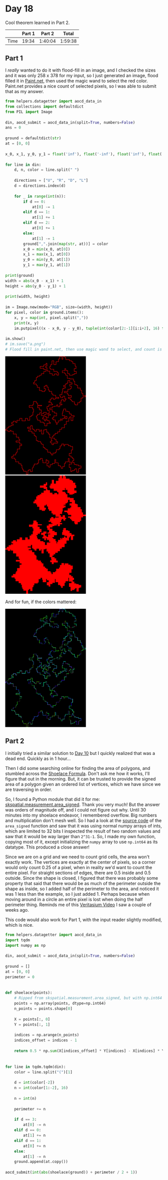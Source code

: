 # Day 18
Cool theorem learned in Part 2.

|      | Part 1 | Part 2  | Total   |
|------|--------|---------|---------|
| Time | 19:34  | 1:40:04 | 1:59:38 |

## Part 1
I *really* wanted to do it with flood-fill in an image, and I checked the sizes and it was only 258 x 378 for my input, so I just generated an image, flood filled it in [Paint.net](https://www.getpaint.net/), then used the magic wand to select the red color. Paint.net provides a nice count of selected pixels, so I was able to submit that as my answer.
```python
from helpers.datagetter import aocd_data_in
from collections import defaultdict
from PIL import Image

din, aocd_submit = aocd_data_in(split=True, numbers=False)
ans = 0

ground = defaultdict(str)
at = [0, 0]

x_0, x_1, y_0, y_1 = float('inf'), float('-inf'), float('inf'), float('-inf')

for line in din:
    d, n, color = line.split(" ")

    directions = ["U", "R", "D", "L"]
    d = directions.index(d)

    for _ in range(int(n)):
        if d == 0:
            at[0] -= 1
        elif d == 1:
            at[1] += 1
        elif d == 2:
            at[0] += 1
        else:
            at[1] -= 1
        ground[",".join(map(str, at))] = color
        x_0 = min(x_0, at[0])
        x_1 = max(x_1, at[0])
        y_0 = min(y_0, at[1])
        y_1 = max(y_1, at[1])

print(ground)
width = abs(x_0 - x_1) + 1
height = abs(y_0 - y_1) + 1

print(width, height)

im = Image.new(mode="RGB", size=(width, height))
for pixel, color in ground.items():
    x, y = map(int, pixel.split(","))
    print(x, y)
    im.putpixel((x - x_0, y - y_0), tuple(int(color[2:-1][i:i+2], 16) for i in (0, 2, 4)))

im.show()
# im.save("a.png")
# Flood fill in paint.net, then use magic wand to select, and count is visible on bottom left
```

![day18-outline.png](assets%2Fday18-outline.png)
![day18-filled.png](assets/day18-filled.png)

And for fun, if the colors mattered:

![day18-if-color-mattered.png](assets%2Fday18-if-color-mattered.png)

## Part 2
I initially tried a similar solution to [Day 10](./10.md) but I quickly realized that was a dead end. Quickly as in 1 hour...

Then I did some searching online for finding the area of polygons, and stumbled across the [Shoelace Formula](https://en.wikipedia.org/wiki/Shoelace_formula). Don't ask me how it works, I'll figure that out in the morning. But, it can be trusted to provide the signed area of a polygon given an ordered list of vertices, which we have since we are traversing in order.

So, I found a Python module that did it for me: [skspatial.measurement.area_signed](https://scikit-spatial.readthedocs.io/en/latest/api_reference/measurement/functions/skspatial.measurement.area_signed.html). Thank you very much! But the answer was orders of magnitude off, and I could not figure out why. Until 30 minutes into my shoelace endeavor, I remembered overflow. Big numbers and multiplication don't mesh well. So I had a look at the [source code](https://scikit-spatial.readthedocs.io/en/stable/_modules/skspatial/measurement.html) of the `area_signed` function and saw that it was using normal numpy arrays of ints, which are limited to 32 bits
I inspected the result of two random values and saw that it would be way larger than `2^31-1`. So, I made my own function, copying most of it, except initializing the `numpy` array to use `np.int64` as its datatype. This produced a close answer!

Since we are on a grid and we need to count grid cells, the area won't exactly work. The vertices are exactly at the center of pixels, so a corner would only count 0.25 of a pixel, when in reality we'd want to count the entire pixel. For straight sections of edges, there are 0.5 inside and 0.5 outside. Since the shape is closed, I figured that there was probably some property that said that there would be as much of the perimeter outside the shape as inside, so I added half of the perimeter to the area, and noticed it was 1 less than the example, so I just added 1. Perhaps because when moving around in a circle an entire pixel is lost when doing the half perimeter thing. Reminds me of this [Veritasium Video](https://www.youtube.com/watch?v=FUHkTs-Ipfg) I saw a couple of weeks ago.   

This code would also work for Part 1, with the input reader slightly modified, which is nice.
```python
from helpers.datagetter import aocd_data_in
import tqdm
import numpy as np

din, aocd_submit = aocd_data_in(split=True, numbers=False)

ground = []
at = [0, 0]
perimeter = 0


def shoelace(points):
    # Ripped from skspatial.measurement.area_signed, but with np.int64
    points = np.array(points, dtype=np.int64)
    n_points = points.shape[0]

    X = points[:, 0]
    Y = points[:, 1]

    indices = np.arange(n_points)
    indices_offset = indices - 1

    return 0.5 * np.sum(X[indices_offset] * Y[indices] - X[indices] * Y[indices_offset])


for line in tqdm.tqdm(din):
    color = line.split("(")[1]

    d = int(color[-2])
    n = int(color[1:-2], 16)

    n = int(n)

    perimeter += n

    if d == 3:
        at[0] -= n
    elif d == 0:
        at[1] += n
    elif d == 1:
        at[0] += n
    else:
        at[1] -= n
    ground.append(at.copy())

aocd_submit(int(abs(shoelace(ground)) + perimeter / 2 + 1))
```